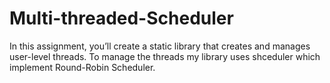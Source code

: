 # Multi-threaded-Scheduler
In this assignment, you’ll create a static library that creates and manages user-level threads. To manage the threads my library uses shceduler which implement Round-Robin Scheduler.
